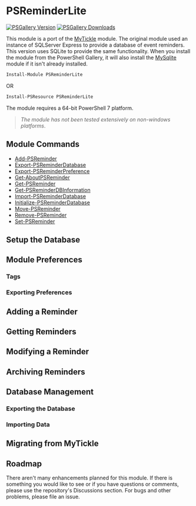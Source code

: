 # PSReminderLite

[![PSGallery Version](https://img.shields.io/powershellgallery/v/PSReminderLite.png?style=for-the-badge&label=PowerShell%20Gallery)](https://www.powershellgallery.com/packages/PSReminderLite/) [![PSGallery Downloads](https://img.shields.io/powershellgallery/dt/PSReminderLite.png?style=for-the-badge&label=Downloads)](https://www.powershellgallery.com/packages/PSReminderLite/)

This module is a port of the [MyTickle](https://github.com/jdhitsolutions/myTickle) module. The original module used an instance of SQLServer Express to provide a database of event reminders. This version uses SQLite to provide the same functionality. When you install the module from the PowerShell Gallery, it will also install the [MySqlite](https://github.com/jdhitsolutions/MySQLite) module if it isn't already installed.

```powershell
Install-Module PSReminderLite
```

OR

```powershell
Install-PSResource PSReminderLite
```

The module requires a 64-bit PowerShell 7 platform.

>*The module has not been tested extensively on non-windows platforms*.

## Module Commands

- [Add-PSReminder](docs/Add-PSReminder.md)
- [Export-PSReminderDatabase](docs/Export-PSReminderDatabase.md)
- [Export-PSReminderPreference](docs/Export-PSReminderPreference.md)
- [Get-AboutPSReminder](docs/Get-AboutPSReminder.md)
- [Get-PSReminder](docs/Get-PSReminder.md)
- [Get-PSReminderDBInformation](docs/Get-PSReminderDBInformation.md)
- [Import-PSReminderDatabase](docs/Import-PSReminderDatabase.md)
- [Initialize-PSReminderDatabase](docs/Initialize-PSReminderDatabase.md)
- [Move-PSReminder](docs/Move-PSReminder.md)
- [Remove-PSReminder](docs/Remove-PSReminder.md)
- [Set-PSReminder](docs/Set-PSReminder.md)

## Setup the Database

## Module Preferences

### Tags

### Exporting Preferences

## Adding a Reminder

## Getting Reminders

## Modifying a Reminder

## Archiving Reminders

## Database Management

### Exporting the Database

### Importing Data

## Migrating from MyTickle

## Roadmap

There aren't many enhancements planned for this module. If there is something you would like to see or if you have questions or comments, please use the repository's Discussions section. For bugs and other problems, please file an issue.

